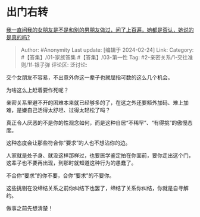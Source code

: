 # 出门右转
[我一直问我的女朋友是不是和别的男朋友做过，问了上百遍，她都是否认，她说的是真的吗?](https://www.zhihu.com/question/626270585/answer/3406996998)

> Author: #Anonymity
> Last update: [编辑于 2024-02-24]
> Link:
> Category: #【答集】/01-家族答集 #【答集】/03-第一性
> Tag: #2-亲密关系/1-交往准则/1f-银子弹 
> 评论区:
> 泛讨论:

交个女朋友不容易，不出意外你这一辈子也就屈指可数的这么几个机会。

为啥这么上赶着要作死呢？

亲密关系里避不开的困难本来就已经够多的了，在这之外还要额外加码、难上加难，是嫌自己活得太舒坦、过得太轻松了吗？

真正令人厌恶的不是你的性观念如何，而是这种自居“不稀罕”、“有得挑”的傲慢态度。

这种态度会让那些符合你“要求”的人也不想沾你的边。

人家就是处子身、就没这样那样过，也要医学鉴定拍在你面前，要你走出这个门，这辈子也不要再出现，到那时就知道这种行为的愚蠢了。

不合你“要求”的你不要，合你“要求”的不要你。

这些挑剔在没缔结关系之前你纠结下也罢了，缔结了关系你纠结，你就是自寻解约。

做事之前先想清楚！
